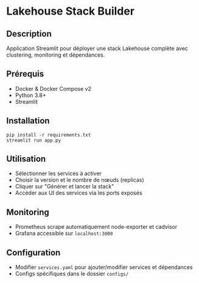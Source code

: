 # Lakehouse Stack Builder

## Description
Application Streamlit pour déployer une stack Lakehouse complète avec clustering, monitoring et dépendances.

## Prérequis
- Docker & Docker Compose v2
- Python 3.8+
- Streamlit

## Installation
```
pip install -r requirements.txt
streamlit run app.py
```

## Utilisation
- Sélectionner les services à activer
- Choisir la version et le nombre de nœuds (replicas)
- Cliquer sur "Générer et lancer la stack"
- Accéder aux UI des services via les ports exposés

## Monitoring
- Prometheus scrape automatiquement node-exporter et cadvisor
- Grafana accessible sur `localhost:3000`

## Configuration
- Modifier `services.yaml` pour ajouter/modifier services et dépendances
- Configs spécifiques dans le dossier `configs/`
